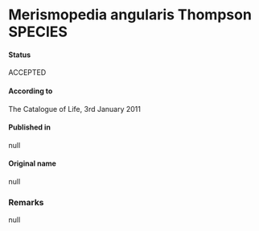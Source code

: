 # Merismopedia angularis Thompson SPECIES

#### Status
ACCEPTED

#### According to
The Catalogue of Life, 3rd January 2011

#### Published in
null

#### Original name
null

### Remarks
null